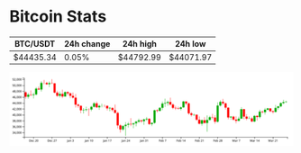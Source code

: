 # Bitcoin Stats

BTC/USDT|24h change|24h high|24h low|
|---|---|---|---|
|$44435.34|0.05%|$44792.99|$44071.97|

<img src="./chart.svg">
